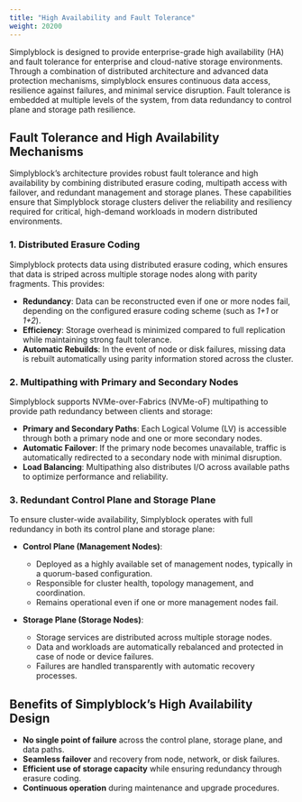 ```yaml
---
title: "High Availability and Fault Tolerance"
weight: 20200
---
```


Simplyblock is designed to provide enterprise-grade high availability (HA) and fault tolerance for enterprise and
cloud-native storage environments. Through a combination of distributed architecture and advanced data protection
mechanisms, simplyblock ensures continuous data access, resilience against failures, and minimal service disruption.
Fault tolerance is embedded at multiple levels of the system, from data redundancy to control plane and storage path
resilience.

## Fault Tolerance and High Availability Mechanisms

Simplyblock’s architecture provides robust fault tolerance and high availability by combining distributed erasure
coding, multipath access with failover, and redundant management and storage planes. These capabilities ensure that
Simplyblock storage clusters deliver the reliability and resiliency required for critical, high-demand workloads in
modern distributed environments.

### 1. Distributed Erasure Coding

Simplyblock protects data using distributed erasure coding, which ensures that data is striped across multiple
storage nodes along with parity fragments. This provides:

- **Redundancy**: Data can be reconstructed even if one or more nodes fail, depending on the configured erasure coding
  scheme (such as _1+1_ or _1+2_).
- **Efficiency**: Storage overhead is minimized compared to full replication while maintaining strong fault tolerance.
- **Automatic Rebuilds**: In the event of node or disk failures, missing data is rebuilt automatically using parity
  information stored across the cluster.

### 2. Multipathing with Primary and Secondary Nodes

Simplyblock supports NVMe-over-Fabrics (NVMe-oF) multipathing to provide path redundancy between clients and
storage:

- **Primary and Secondary Paths**: Each Logical Volume (LV) is accessible through both a primary node and one or
  more secondary nodes.
- **Automatic Failover**: If the primary node becomes unavailable, traffic is automatically redirected to a secondary
  node with minimal disruption.
- **Load Balancing**: Multipathing also distributes I/O across available paths to optimize performance and reliability.

### 3. Redundant Control Plane and Storage Plane

To ensure cluster-wide availability, Simplyblock operates with full redundancy in both its control plane and
storage plane:

- **Control Plane (Management Nodes)**:
    - Deployed as a highly available set of management nodes, typically in a quorum-based configuration.
    - Responsible for cluster health, topology management, and coordination.
    - Remains operational even if one or more management nodes fail.

- **Storage Plane (Storage Nodes)**:
    - Storage services are distributed across multiple storage nodes.
    - Data and workloads are automatically rebalanced and protected in case of node or device failures.
    - Failures are handled transparently with automatic recovery processes.

## Benefits of Simplyblock’s High Availability Design

- **No single point of failure** across the control plane, storage plane, and data paths.
- **Seamless failover** and recovery from node, network, or disk failures.
- **Efficient use of storage capacity** while ensuring redundancy through erasure coding.
- **Continuous operation** during maintenance and upgrade procedures.

